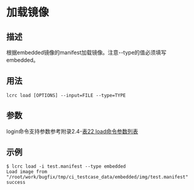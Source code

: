 # 加载镜像<a name="ZH-CN_TOPIC_0184808132"></a>

## 描述<a name="zh-cn_topic_0183111395_section15590511125913"></a>

根据embedded镜像的manifest加载镜像。注意--type的值必须填写embedded。

## 用法<a name="zh-cn_topic_0183111395_section18519112211596"></a>

```
lcrc load [OPTIONS] --input=FILE --type=TYPE
```

## 参数<a name="zh-cn_topic_0183111395_section19828183395920"></a>

login命令支持参数参考附录2.4-[表22 load命令参数列表](zh-cn_topic_0182207160.md#table99761512187)

## 示例<a name="zh-cn_topic_0183111395_section14212545135918"></a>

```
$ lcrc load -i test.manifest --type embedded
Load image from "/root/work/bugfix/tmp/ci_testcase_data/embedded/img/test.manifest" success
```

